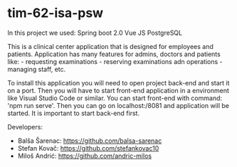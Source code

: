 # tim-62-isa-psw

In this project we used:
Spring boot 2.0
Vue JS
PostgreSQL

This is a clinical center application  that is designed for employees and patients.
Application has many features for admins, doctors and patients like:
	- requesting examinations
	- reserving examinations adn operations
	- managing staff, etc.
	
To install this application you will need to open project back-end and start it on a port.
Then you will have to start front-end application  in a environment like Visual Studio Code or similar.
You can start front-end with command: 'npm run serve'.
Then you can go on localhost:/8081 and application will be started.
It is important to start back-end first.

Developers:
* Balša Šarenac: https://github.com/balsa-sarenac
* Stefan Kovač: https://github.com/stefankovac10
* Miloš Andrić: https://github.com/andric-milos


